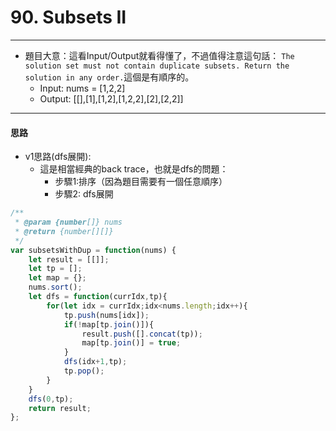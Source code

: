 # 90. Subsets II
---
- 題目大意：這看Input/Output就看得懂了，不過值得注意這句話：
`The solution set must not contain duplicate subsets. Return the solution in any order.`這個是有順序的。
    - Input: nums = [1,2,2]
    - Output: [[],[1],[1,2],[1,2,2],[2],[2,2]]
---
#### 思路
  
  - v1思路(dfs展開):
    - 這是相當經典的back trace，也就是dfs的問題：
      - 步驟1:排序（因為題目需要有一個任意順序）
      - 步驟2: dfs展開
``` javascript
/**
 * @param {number[]} nums
 * @return {number[][]}
 */
var subsetsWithDup = function(nums) {
    let result = [[]];
    let tp = [];
    let map = {};
    nums.sort();
    let dfs = function(currIdx,tp){
        for(let idx = currIdx;idx<nums.length;idx++){
            tp.push(nums[idx]);
            if(!map[tp.join()]){
                result.push([].concat(tp));
                map[tp.join()] = true;
            }
            dfs(idx+1,tp);
            tp.pop();
        }
    }
    dfs(0,tp);
    return result;
};
```
